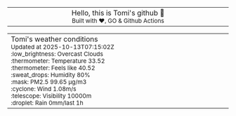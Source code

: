 
<div align="center">
<table>
<tbody>
<td align="center">
<img width="2000" height="0"><br>
Hello, this is Tomi's github 👋<br>
<sup>Built with ❤️, GO & Github Actions</sup><br>
<img width="2000" height="0">
</td>
</tbody>
</table>
</div>
<table>
<tbody>
<td align="left">
<img width="2000" height="0"><br>
Tomi's weather conditions<br>
<sup>Updated at 2025-10-13T07:15:02Z</sup><br>
<sup>:low_brightness: Overcast Clouds</sup><br>
<sup>:thermometer: Temperature 33.52 </sup><br>
<sup>:thermometer: Feels like 40.52</sup><br>
<sup>:sweat_drops: Humidity 80%</sup><br>
<sup>:mask: PM2.5 99.65 μg/m3</sup><br>
<sup>:cyclone: Wind 1.08m/s </sup><br>
<sup>:telescope: Visibility 10000m </sup><br>
<sup>:droplet: Rain 0mm/last 1h </sup><br>
<img width="2000" height="0">
</td>
<td align="left">
<img width="2000" height="0"><br>
<br>
<img width="2000" height="0">
</td>
</tbody>
</table>
</div>
    